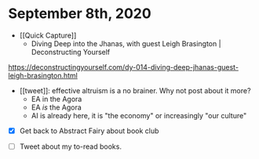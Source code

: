 # September 8th, 2020
- [[Quick Capture]]
    - Diving Deep into the Jhanas, with guest Leigh Brasington | Deconstructing Yourself

https://deconstructingyourself.com/dy-014-diving-deep-jhanas-guest-leigh-brasington.html

- [[tweet]]: effective altruism is a no brainer. Why not post about it more?
    - EA in the Agora
    - EA *is* the Agora
    - AI is already here, it is "the economy" or increasingly "our culture"
- [x] Get back to Abstract Fairy about book club
- [ ] Tweet about my to-read books.

